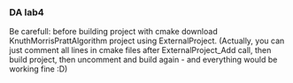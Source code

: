 ### DA lab4
Be carefull: before building project with cmake download KnuthMorrisPrattAlgorithm project using ExternalProject. (Actually, you can just comment all lines in cmake files after ExternalProject_Add call, then build project, then uncomment and build again - and everything would be working fine :D)
